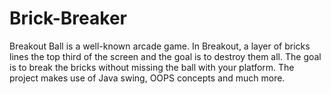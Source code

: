 # Brick-Breaker
Breakout Ball is a well-known arcade game. In Breakout, a layer of bricks lines the top third of the screen and the goal is to destroy them all. The goal is to break the bricks without missing the ball with your platform. The project makes use of Java swing, OOPS concepts and much more.
